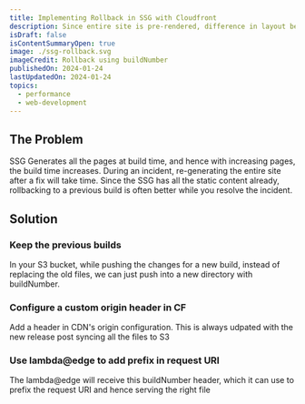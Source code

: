 ```yaml
---
title: Implementing Rollback in SSG with Cloudfront
description: Since entire site is pre-rendered, difference in layout between mobile/desktop causes higher CLS.
isDraft: false
isContentSummaryOpen: true
image: ./ssg-rollback.svg
imageCredit: Rollback using buildNumber
publishedOn: 2024-01-24
lastUpdatedOn: 2024-01-24
topics:
  - performance
  - web-development
---
```


## The Problem

SSG Generates all the pages at build time, and hence with increasing pages, the build time increases.
During an incident, re-generating the entire site after a fix will take time. Since the SSG has all the static content already, rollbacking to a previous build is often better while you resolve the incident.

## Solution

### Keep the previous builds

In your S3 bucket, while pushing the changes for a new build, instead of replacing the old files, we can just push into a new directory with buildNumber.

### Configure a custom origin header in CF

Add a header in CDN's origin configuration. This is always udpated with the new release post syncing all the files to S3

### Use lambda@edge to add prefix in request URI

The lambda@edge will receive this buildNumber header, which it can use to prefix the request URI and hence serving the right file
